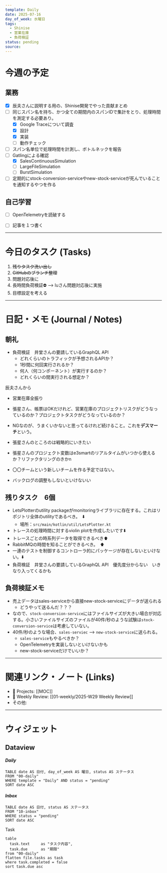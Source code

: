 ```yaml
---
template: Daily
date: 2025-07-16
day_of_week: 水曜日
tags:
  - Shinise
  - 営業在庫
  - 負荷検証
status: pending
source:
---
```

# 今週の予定

## 業務
- [x] 辰夫さんに説明する用の、Shinise開発でやった貢献まとめ
- [ ] 同じスパン名を持ち、かつ全ての期間内のスパンIDで集計をとり、処理時間を測定する必要あり。
	- [x] Google Traceについて調査
	- [x] 設計
	- [x] 実装
	- [ ] 動作チェック
- [ ] スパン名単位で処理時間を計測し、ボトルネックを報告
- [ ] Gatlingによる確認
	- [x] SalesContinuousSimulation
	- [ ] LargeFileSimulation
	- [ ] BurstSimulation
- [ ] 定期的にstock-conversion-serviceやnew-stock-serviceが死んでいることを通知するやつを作る

## 自己学習
- [ ] OpenTelemetryを読破する
- [ ] 記事を１つ書く


---
# 今日のタスク (Tasks)
1. ~~残りタスク洗い出し~~
2. ~~GitHubのブランチ整理~~
3. 問題対応後に
4. 長時間負荷検証⛔️ --> luさん問題対応後に実施
5. 目標設定を考える
---

# 日記・メモ (Journal / Notes)

## 朝礼
- 負荷検証　井堂さんの要請しているGraphQL API
	- どれくらいのトラフィックが予想されるAPIか？
	- 1秒間に何回実行されるか？
	- 何人（何コンポーネント）が実行するのか？
	- どれくらいの間実行される想定か？

辰夫さんから
- 営業在庫全振り
- 張星さん、帳票はOKだけれど、営業在庫のプロジェクトリスクがどうなっているのか？プロジェクトタスクがどうなっているのか？
- NGなのが、うまくいかないと思ってるけれど続けること。これを**デスマーチ**という。
- 張星さんのところのは戦略的にいきたい
- 張星さんのプロジェクト変数はe3smartのリアルタイムがいつから使えるか？リファクタリングのきかn

- 〇〇チームという新しいチームを作る予定ではない。
- バックログの調整もしないといけないい

## 残りタスク　6個
- LetsPlotterのutility packageがmonitoringライブラリに存在する。これはリポジトリ全体のutilityであるべき。　⬇️
	- 場所：`src/main/kotlin/util/LetsPlotter.kt`
- トレースの処理時間に対するviolin plotを作成したいです⬇️
- トレースごとの時系列データを取得できるべき⬆️
- RabbitMQの時間を知ることができるべき。　⬆️
- 一連のテストを制御するコントローラ的にパッケージが存在しないといけない。⬇️
- 負荷検証　井堂さんの要請しているGraphQL API　優先度分からない　いきなり入ってくるかも

## 負荷検証メモ

- 売上データはsales-serviceから直接new-stock-serviceにデータが送られる
	- どうやって送るんだ？？？
- なので、`stock-conversion-service`にはファイルサイズが大きい場合が対応する。小さいファイルサイズのファイルが40件/秒のような試験は`stock-conversion-service`は考慮していない。
- 40件/秒のような場合、`sales-serviec` --> `new-stock-service`に送られる。
	- `sales-service`もやるべきか？
	- OpenTelemetryを実装しないといけないかも
	- new-stock-serviceだけでいいか？

---

# 関連リンク・ノート (Links)
- 📂 Projects: [[MOC]]
- 📂 Weekly Review: [[01-weekly/2025-W29 Weekly Review]]
- その他: 

---

# ウィジェット
## **Dataview**

#### *Daily*
```dataview
TABLE date AS 日付, day_of_week AS 曜日, status AS ステータス
FROM "00-daily"
WHERE template = "Daily" AND status = "pending"
SORT date ASC
```

#### *Inbox*
```dataview
TABLE date AS 日付, status AS ステータス
FROM "10-inbox"
WHERE status = "pending"
SORT date ASC
```

Task
```dataview
table
  task.text     as "タスク内容",
  task.due      as "期限"
from "00-daily"
flatten file.tasks as task
where task.completed = false
sort task.due asc
```
